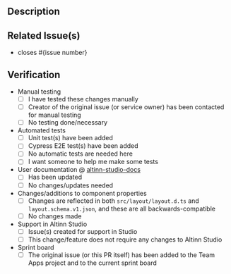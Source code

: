 ## Description

<!---
  Provide a general summary of your changes in the Title above
  Describe your change(s) in detail here

  Also add the relevant label in the column on the right:
    Breaking changes: kind/breaking-change
    New features:     kind/product-feature
    Bug fixes:        kind/bug
    Dependencies:     kind/dependencies
    Other changes:    kind/other
-->

## Related Issue(s)

- closes #{issue number}

## Verification

- Manual testing
  - [ ] I have tested these changes manually
  - [ ] Creator of the original issue (or service owner) has been contacted for manual testing
  - [ ] No testing done/necessary
- Automated tests
  - [ ] Unit test(s) have been added
  - [ ] Cypress E2E test(s) have been added
  - [ ] No automatic tests are needed here
  - [ ] I want someone to help me make some tests
- User documentation @ [altinn-studio-docs](https://github.com/Altinn/altinn-studio-docs)
  - [ ] Has been updated
  <!--- insert link to PR here -->
  - [ ] No changes/updates needed
- Changes/additions to component properties
  - [ ] Changes are reflected in both `src/layout/layout.d.ts` and `layout.schema.v1.json`, and these are all backwards-compatible
  - [ ] No changes made
- Support in Altinn Studio
  - [ ] Issue(s) created for support in Studio
  <!--- insert link to issue(s) here -->
  - [ ] This change/feature does not require any changes to Altinn Studio
- Sprint board
  - [ ] The original issue (or this PR itself) has been added to the Team Apps project and to the current sprint board <!--- If you don't have permissions for this, someone else will do it for you -->
